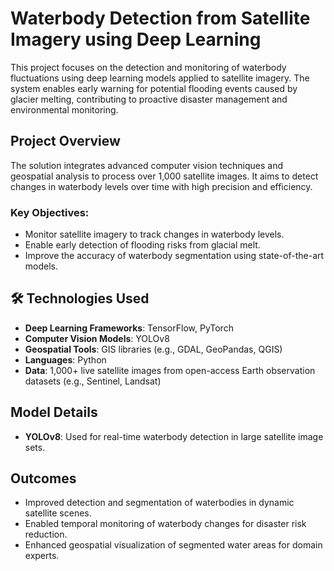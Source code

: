
# Waterbody Detection from Satellite Imagery using Deep Learning

This project focuses on the detection and monitoring of waterbody fluctuations using deep learning models applied to satellite imagery. The system enables early warning for potential flooding events caused by glacier melting, contributing to proactive disaster management and environmental monitoring.

##  Project Overview

The solution integrates advanced computer vision techniques and geospatial analysis to process over 1,000 satellite images. It aims to detect changes in waterbody levels over time with high precision and efficiency.

### Key Objectives:
- Monitor satellite imagery to track changes in waterbody levels.
- Enable early detection of flooding risks from glacial melt.
- Improve the accuracy of waterbody segmentation using state-of-the-art models.

## 🛠 Technologies Used

- **Deep Learning Frameworks**: TensorFlow, PyTorch  
- **Computer Vision Models**: YOLOv8  
- **Geospatial Tools**: GIS libraries (e.g., GDAL, GeoPandas, QGIS)  
- **Languages**: Python  
- **Data**: 1,000+ live satellite images from open-access Earth observation datasets (e.g., Sentinel, Landsat)

##  Model Details

- **YOLOv8**: Used for real-time waterbody detection in large satellite image sets.

##  Outcomes

- Improved detection and segmentation of waterbodies in dynamic satellite scenes.
- Enabled temporal monitoring of waterbody changes for disaster risk reduction.
- Enhanced geospatial visualization of segmented water areas for domain experts.
